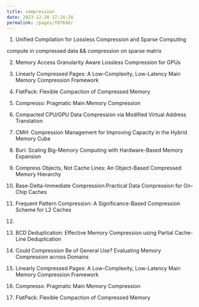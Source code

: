```yaml
---
title: compression
date: 2023-12-20 17:24:24
permalink: /pages/f07698/
---
```


1. Unified Compilation for Lossless Compression and Sparse Computing

compute in compressed data && compression on sparse matrix

2. Memory Access Granularity Aware Lossless Compression for GPUs
3. Linearly Compressed Pages: A Low-Complexity, Low-Latency Main Memory Compression Framework
4. FlatPack: Flexible Compaction of Compressed Memory
5. Compresso: Pragmatic Main Memory Compression
6. Compacted CPU/GPU Data Compression via Modified Virtual Address Translation
7. CMH: Compression Management for Improving Capacity in the Hybrid Memory Cube
8. Buri: Scaling Big-Memory Computing with Hardware-Based Memory Expansion
9. Compress Objects, Not Cache Lines: An Object-Based Compressed Memory Hierarchy
10. Base-Delta-Immediate Compression:Practical Data Compression for On-Chip Caches
11. Frequent Pattern Compression: A Significance-Based Compression Scheme for L2 Caches
12. 

1. BCD Deduplication: Effective Memory Compression using Partial Cache-Line Deduplication
2. Could Compression Be of General Use? Evaluating Memory Compression across Domains
3. Linearly Compressed Pages: A Low-Complexity, Low-Latency Main Memory Compression Framework
4. Compresso: Pragmatic Main Memory Compression
5. FlatPack: Flexible Compaction of Compressed Memory
